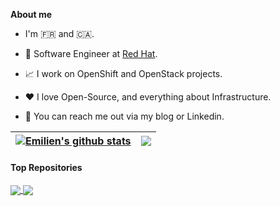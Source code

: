 **About me**

- I'm 🇫🇷 and 🇨🇦.

- 💼 Software Engineer at [Red Hat](https://www.redhad.com).

- 📈 I work on OpenShift and OpenStack projects.

- ❤️ I love Open-Source, and everything about Infrastructure.

- 💬 You can reach me out via my blog or Linkedin.

| <a href="https://github.com/anuraghazra/github-readme-stats"><img align="center" src="https://github-readme-stats.vercel.app/api?username=emilienm&show_icons=true&include_all_commits=true&theme=transparent&hide_border=true" alt="Emilien's github stats" /></a> | <a href="https://github.com/anuraghazra/github-readme-stats"><img align="center" src="https://github-readme-stats.vercel.app/api/top-langs/?username=emilienm&layout=compact&theme=transparent&hide_border=true" /></a> |
| ------------- | ------------- |

#### Top Repositories

<a href="https://github.com/gophercloud/gophercloud">
  <img align="center" src="https://github-readme-stats.vercel.app/api/pin/?username=gophercloud&repo=gophercloud&theme=transparent" />
</a>
<a href="https://github.com/kubernetes-sigs/cluster-api-provider-openstack">
  <img align="center" src="https://github-readme-stats.vercel.app/api/pin/?username=kubernetes-sigs&repo=cluster-api-provider-openstack&theme=transparent" />
</a>
